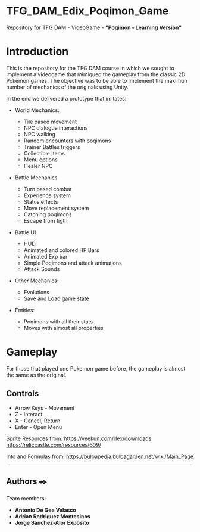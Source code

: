 # TFG_DAM_Edix_Poqimon_Game
Repository for TFG DAM - VideoGame - **"Poqimon - Learning Version"**

# Introduction
This is the repository for the TFG DAM course in which we sought to implement a videogame that mimiqued the gameplay from the classic 2D Pokémon games.
The objective was to be able to implement the maximun number of mechanics of the originals using Unity.

In the end we delivered a prototype that imitates:
- World Mechanics:
   - Tile based movement
   - NPC dialogue interactions
   - NPC walking
   - Random encounters with poqimons
   - Trainer Battles triggers
   - Collectible Items
   - Menu options
   - Healer NPC

- Battle Mechanics
  - Turn based combat
  - Experience system
  - Status effects
  - Move replacement system
  - Catching poqimons
  - Escape from figth

- Battle UI
  - HUD
  - Animated and colored HP Bars
  - Animated Exp bar
  - Simple Poqimons and attack animations
  - Attack Sounds

- Other Mechanics:
  - Evolutions
  - Save and Load game state

- Entities:
  - Poqimons with all their stats
  - Moves with almost all properties


# Gameplay
For those that played one Pokemon game before, the gameplay is almost the same as the original.
## Controls
- Arrow Keys - Movement
- Z - Interact
- X - Cancel, Return
- Enter - Open Menu


Sprite Resources from:
https://veekun.com/dex/downloads
https://reliccastle.com/resources/609/

Info and Formulas from:
https://bulbapedia.bulbagarden.net/wiki/Main_Page

---
## Authors ✒️

Team members:

* **Antonio De Gea Velasco**
* **Adrian Rodriguez Montesinos**
* **Jorge Sánchez-Alor Expósito**
